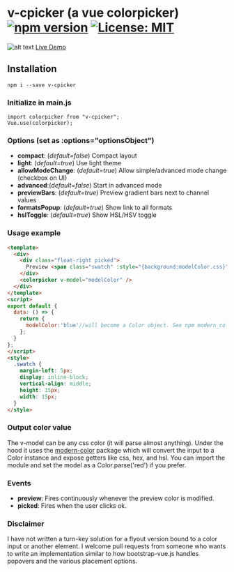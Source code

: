 # v-cpicker (a vue colorpicker) [![npm version](https://badge.fury.io/js/v-cpicker.svg)](https://badge.fury.io/js/v-cpicker) [![License: MIT](https://img.shields.io/badge/License-MIT-yellow.svg)](https://opensource.org/licenses/MIT)

![alt text](http://preview.thewebkid.com/img/colorpicker.png)
[Live Demo](http://preview.thewebkid.com/modules/v-cpicker)

## Installation
    npm i --save v-cpicker

### Initialize in main.js
    import colorpicker from "v-cpicker";
    Vue.use(colorpicker);

### Options (set as :options="optionsObject")
- **compact**: (_default=false_) Compact layout
- **light**: (_default=true_) Use light theme
- **allowModeChange**: (_default=true_) Allow simple/advanced mode change (checkbox on UI)
- **advanced**:(_default=false_) Start in advanced mode
- **previewBars**: (_default=true_) Preview gradient bars next to channel values
- **formatsPopup**: (_default=true_) Show link to all formats
- **hslToggle**: (_default=true_) Show HSL/HSV toggle

### Usage example
```html
<template>
  <div>
    <div class="float-right picked">
      Preview <span class="swatch" :style="{background:modelColor.css}"></span>
    </div>
    <colorpicker v-model="modelColor" />
  </div>
</template>
<script>
export default {
  data: () => {
    return {
      modelColor:'blue'//will become a Color object. See npm modern_color
    };
  }
};
</script>
<style>
  .swatch {
    margin-left: 5px;
    display: inline-block;
    vertical-align: middle;
    height: 15px;
    width: 15px;
  }
</style>

```

### Output color value
The v-model can be any css color (it will parse almost anything). Under the hood it uses the [modern-color](https://www.npmjs.com/package/modern-color) package which will convert the input to a Color instance and expose getters like css, hex, and hsl. You can import the module and set the model as a Color.parse('red') if you prefer.

### Events
- **preview**: Fires continuously whenever the preview color is modified.
- **picked**: Fires when the user clicks ok.

### Disclaimer
I have not written a turn-key solution for a flyout version bound to a color input or another element. I welcome pull requests from someone who wants to write an implementation similar to how bootstrap-vue.js handles popovers and the various placement options.
